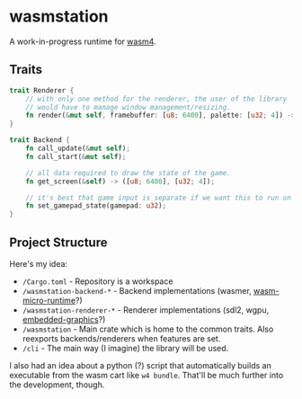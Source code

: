 # wasmstation

A work-in-progress runtime for [wasm4](https://github.com/aduros/wasm4).

## Traits
```rust
trait Renderer {
    // with only one method for the renderer, the user of the library
    // would have to manage window management/resizing.
    fn render(&mut self, framebuffer: [u8; 6400], palette: [u32; 4]) -> Result<(), Box<dyn Error>>;
}

trait Backend {
    fn call_update(&mut self);
    fn call_start(&mut self);

    // all data required to draw the state of the game.
    fn get_screen(&self) -> ([u8; 6400], [u32; 4]);

    // it's best that game input is separate if we want this to run on embedded.
    fn set_gamepad_state(gamepad: u32);
}
```

## Project Structure

Here's my idea:

 - `/Cargo.toml` - Repository is a workspace
 - `/wasmstation-backend-*` - Backend implementations (wasmer, [wasm-micro-runtime](https://github.com/bytecodealliance/wasm-micro-runtime)?)
 - `/wasmstation-renderer-*` - Renderer implementations (sdl2, wgpu, [embedded-graphics](https://crates.io/crates/embedded-graphics)?)
 - `/wasmstation` - Main crate which is home to the common traits. Also reexports backends/renderers when features are set.
 - `/cli` - The main way (I imagine) the library will be used.

I also had an idea about a python (?) script that automatically builds an executable from the wasm cart like `w4 bundle`. That'll be much further into the development, though.
